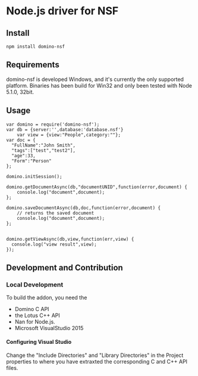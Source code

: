 # Node.js driver for NSF



## Install
    npm install domino-nsf

## Requirements
domino-nsf is developed Windows, and it's currently the only supported platform. 
Binaries has been build for Win32 and only been tested with Node 5.1.0, 32bit.

## Usage

    var domino = require('domino-nsf');
    var db = {server:'',database:'database.nsf'}
	    var view = {view:"People",category:""};    
    var doc = {
	  "FullName":"John Smith",
      "tags":["test","test2"],
	  "age":33,
	  "Form":"Person"
    };
    
    domino.initSession();
    
    domino.getDocumentAsync(db,"documentUNID",function(error,document) {
    	console.log("document",document);
    };

    domino.saveDocumentAsync(db,doc,function(error,document) {
		// returns the saved document
    	console.log("document",document);
    };


	domino.getViewAsync(db,view,function(err,view) {
 	  console.log("view result",view);
    });

## Development and Contribution

### Local Development
To build the addon, you need the 
* Domino C API
* the Lotus C++ API 
* Nan for Node.js.
* Microsoft VisualStudio 2015
 
#### Configuring Visual Studio
Change the "Include Directories" and "Library Directories" in the Project properties to where you have extraxted the corresponding C and C++ API files.

